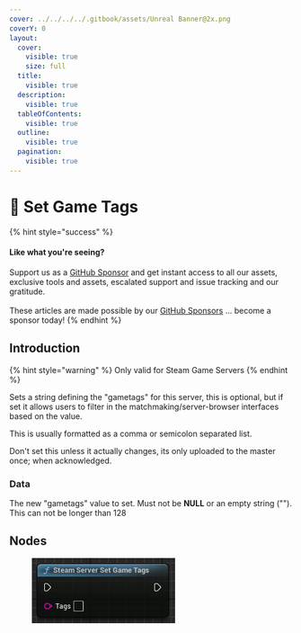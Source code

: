 ```yaml
---
cover: ../../../../.gitbook/assets/Unreal Banner@2x.png
coverY: 0
layout:
  cover:
    visible: true
    size: full
  title:
    visible: true
  description:
    visible: true
  tableOfContents:
    visible: true
  outline:
    visible: true
  pagination:
    visible: true
---
```


# 🔵 Set Game Tags

{% hint style="success" %}
#### Like what you're seeing?

Support us as a [GitHub Sponsor](../../../../become-a-sponsor/) and get instant access to all our assets, exclusive tools and assets, escalated support and issue tracking and our gratitude.\
\
These articles are made possible by our [GitHub Sponsors](../../../../become-a-sponsor/) ... become a sponsor today!
{% endhint %}

## Introduction

{% hint style="warning" %}
Only valid for Steam Game Servers
{% endhint %}

Sets a string defining the "gametags" for this server, this is optional, but if set it allows users to filter in the matchmaking/server-browser interfaces based on the value.

This is usually formatted as a comma or semicolon separated list.

Don't set this unless it actually changes, its only uploaded to the master once; when acknowledged.

### Data

The new "gametags" value to set. Must not be **NULL** or an empty string (""). This can not be longer than 128

## Nodes

<figure><img src="../../../../.gitbook/assets/image (803).png" alt=""><figcaption></figcaption></figure>
